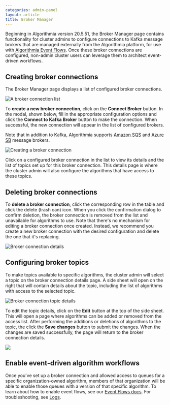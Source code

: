 ```yaml
---
categories: admin-panel
layout: article
title: Broker Manager
---
```


Beginning in Algorithmia version 20.5.51, the Broker Manager page contains functionality for cluster admins to configure connections to Kafka message brokers that are managed externally from the Algorithmia platform, for use with [Algorithmia Event Flows](/developers/event-flows). Once these broker connections are configured, non-admin cluster users can leverage them to architect event-driven workflows.

## Creating broker connections

The Broker Manager page displays a list of configured broker connections.

![A broker connection list](https://cdn.algorithmia.com/developers/images/post_images/message-broker/broker-connection-list.png)

To **create a new broker connection**, click on the **Connect Broker** button. In the modal, shown below, fill in the appropriate configuration options and click the **Connect to Kafka Broker** button to make the connection. When successful, the new connection will appear in the list of configured brokers.

Note that in addition to Kafka, Algorithmia supports [Amazon SQS](/developers/event-flows/amazon-sqs/) and [Azure SB](/developers/event-flows/azure-sb) message brokers.

![Creating a broker connection](https://cdn.algorithmia.com/developers/images/post_images/message-broker/broker-connection-create.png)

Click on a configured broker connection in the list to view its details and the list of topics set up for this broker connection. This details page is where the cluster admin will also configure the algorithms that have access to these topics.

## Deleting broker connections

To **delete a broker connection**, click the corresponding row in the table and click the delete (trash can) icon. When you click the confirmation dialog to confirm deletion, the broker connection is removed from the list and unavailable for algorithms to use. Note that there's no mechanism for editing a broker connection once created. Instead, we recommend you create a new broker connection with the desired configuration and delete the one that it's replacing.

![Broker connection details](https://cdn.algorithmia.com/developers/images/post_images/message-broker/broker-connection-details.png)

## Configuring broker topics

To make topics available to specific algorithms, the cluster admin will select a topic on the broker connection details page. A side sheet will open on the right that will contain details about the topic, including the list of algorithms with access to the selected topic.

![Broker connection topic details](https://cdn.algorithmia.com/developers/images/post_images/message-broker/broker-connection-topic-details.png)

To edit the topic details, click on the **Edit** button at the top of the side sheet. This will open a page where algorithms can be added or removed from the access list. After performing the additions or deletions of algorithms to the topic, the click the **Save changes** button to submit the changes. When the changes are saved successfully, the page will return to the broker connection details.

![]({{site.url}}/developers/images/post_images/algo-images-admin/algo-1626809842938.png)

## Enable event-driven algorithm workflows

Once you've set up a broker connection and allowed access to queues for a specific organization-owned algorithm, members of that organization will be able to enable those queues with a version of that specific algorithm. To learn about how to enable event flows, see our [Event Flows docs](/developers/event-flows). For troubleshooting, see [Logs](/developers/administration/admin-panel/logs/).
